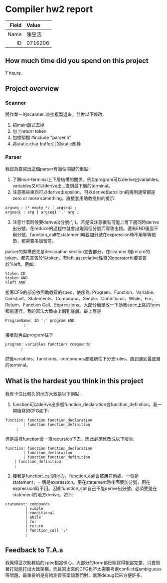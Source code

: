 # Compiler hw2 report

|Field|Value|
|-:|:-|
|Name|陳昱丞|
|ID|0716206|

## How much time did you spend on this project

7 hours.

## Project overview

### Scanner
將作業一的scanner.l直接複製過來，並做以下修改:
1. 把main函式去掉
2. 加上return token
3. 加標頭檔 #include "parser.h"
4. 將static char buffer[ ]的static刪掉

### Parser
我認為要寫出這個parser有幾個關鍵的重點:
1. 了解non-terminal上下層結構的關係。例如program可以derive出variables，variables又可以derive出...直到最下層的terminal。
2. 注意哪些東西可以derive出epsilon。可以derive出epsilon的規則通常都是zero or more something。直接套用助教提供的提示:
```
argseq : /* empty */ | argseq1 ;
argseq1 : arg | argseq1 ',' arg ;
```
3. 注意什麼時候要derive出分號(';')。若是沒注意很有可能上層下層同時derive出分號，在reduce的過程中就會出現兩個分號而導致出錯。還有END後面不用分號、function_call在statement時要加分號在expression時不用等等細節，都需要多加留意。

parser的架構首先是declaration section宣告部分，在scanner.l裡return的token，都先宣告於%token。有left-associative性質的operator也要宣告於%left。例如:
```
%token ID
%token AND
%left AND
```
接著CFG的部分依照助教寫的spec，依序為:
Program、Function、Variable、Constant、Statements、Compound、Simple、Conditional、While、For、Return、Function Call、Expressions。大部分簡單改一下助教spec上寫的form都能運行。我的寫法大致由上層到底層。最上層是
```
ProgramName: ID ';' program END
	    ;
```
接著就再由program往下
```
program: variables functions compounds
       ;
```
然後variables、functions、compounds都繼續往下分支rules，直到遇到最底層的terminal。

## What is the hardest you think in this project
我有卡住比較久的地方大致是以下兩點:
1. function可以derive出多個function_declaration或function_definition。我一開始寫的CFG如下:
```
function: function function_declaration
        | function function_definition
	 ;
```
但是這樣function會一直recursion下去。因此必須修改成以下版本:
```
function: function function_declaration
        | function_declaration
        | function function_definition
	| function_definition
	;
```
2. 接著是function_call的地方。function_call會被用在兩處。一個是statement，一個是expression。用在statement時後面要加分號，用在expression時不用。因此function_call自己不能derive出分號，必須要是在statement的地方derive。如下:
```
statement: compounds
         | simple
         | conditional
         | while
         | for
         | return
         | function_call ';'
         ;
```

## Feedback to T.A.s
我覺得這次助教給的spec相當佛心，大部分的form都已經寫得相當完整，只要照著打就能打出大致架構。而且寫出來的CFG也不太需要考慮conflict或ambiguous等問題。最重要的是有給測資答案讓我們對，讓我debug起來方便許多。

